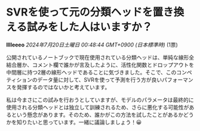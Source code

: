 # SVRを使って元の分類ヘッドを置き換える試みをした人はいますか？

**lllleeeo** *2024年7月20日土曜日 00:48:44 GMT+0900 (日本標準時)* (1票)

公開されているノートブックで現在使用されている分類ヘッドは、単純な線形全結合層か、コメント欄で誰かが言及したように、活性化関数とドロップアウトを中間層に持つ2層の線形ヘッドであることに気づきました。そこで、このコンペティションのデータ量に対して、SVRを使って予測を行う方が良いパフォーマンスを発揮するのではないかと考えています。

私は今まさにこの試みを行おうとしていますが、モデルのパラメータは最終的に使用される分類ヘッドとは独立して訓練されるため、さらに悪化する可能性があるという懸念があります。そのため、誰かがこの方法を試したことがあるかどうかを知りたいと思っています。一緒に議論しましょう！😀 

